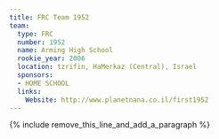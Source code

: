 ```yaml
---
title: FRC Team 1952
team:
  type: FRC
  number: 1952
  name: Arming High School
  rookie_year: 2006
  location: tzrifin, HaMerkaz (Central), Israel
  sponsors:
  - HOME SCHOOL
  links:
    Website: http://www.planetnana.co.il/first1952
---
```


{% include remove_this_line_and_add_a_paragraph %}